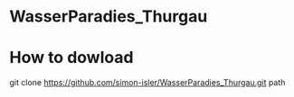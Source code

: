 # WasserParadies_Thurgau

# How to dowload
git clone https://github.com/simon-isler/WasserParadies_Thurgau.git path
